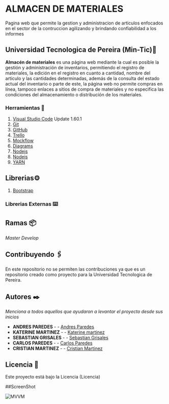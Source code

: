 # ALMACEN DE MATERIALES

Pagina web que permite la gestion y administracion de articulos enfocados en el sector de la contruccion agilizando y brindando confiabilidad a los informes

## Universidad Tecnologica de Pereira (Min-Tic)🚀

**Almacén de materiales** es una página web  mediante la cual  es posible la gestión y administración de inventarios, permitiendo el registro de materiales, la edición  en el registro  en cuanto a cantidad, nombre del articulo y las cantidades determinadas, además de la consulta del estado actual del inventario o parte de este, la página web no permite compras en línea, tampoco enlaces a sitios de compra de materiales y no especifica las condiciones del almacenamiento o distribución de los materiales.


### Herramientas 🔧

1. [Visual Studio Code](https://code.visualstudio.com) Update 1.60.1
2. [Git](https://git-scm.com/)
3. [GitHub](https://github.com/)
4. [Trello](https://trello.com/b/jWZcoEDC/almacen-de-materiales)
5. [Mockflow](https://wireframepro.mockflow.com/view/MOqIQgHg3h)
6. [Diagrams](https://app.diagrams.net/)
7. [Nodejs](https://nodejs.org/es/download/)
8. [Nodejs](https://nodejs.org/es/download/)
9. [YARN](https://yarnpkg.com/)

## Librerias⚙️

1. [Bootstrap](https://getbootstrap.com/)


### Librerias Externas ⌨️

## Ramas 📦

_Master_
_Develop_

## Contribuyendo 🖇️

En este repositorio no se permiten las contribuciones ya que es un repositorio creado como proyecto para la Universidad Tecnologica de Pereira.

## Autores ✒️

_Menciona a todos aquellos que ayudaron a levantar el proyecto desde sus inicios_

* **ANDRES PAREDES** -  - [Andres Paredes ](https://github.com/AparedezO)
* **KATERINE MARTINEZ** -  - [Katerine martinez](https://lp.kate@gmail.com)
* **SEBASTIAN GRISALES** -  - [Sebastian Grisales](https://github.com/Sebasdps)
* **CARLOS PAREDES** -  - [Carlos Paredes](https://github.com/clopp)
* **CRISTIAN MARTINEZ** -  - [Cristian Martinez](https://github.com/clopp)


## Licencia 📄

Este proyecto está bajo la Licencia (Licencia) 

##ScreenShot



 ![MVVM](https://github.com/MartinezCristianD/proyectoCiclo3Grupo2_21/blob/feature/-implementacion-de-interfases/Img/screenshot.png)

